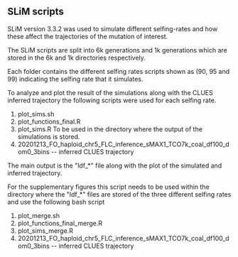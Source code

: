 ## SLiM scripts

SLiM version 3.3.2 was used to simulate different selfing-rates and how these affect the trajectories of the mutation of interest.

The SLiM scripts are split into 6k generations and 1k generations which are stored in the 6k and 1k directories respectively.

Each folder contains the different selfing rates scripts shown as (90, 95 and 99) indicating the selfing rate that it simulates.

To analyze and plot the result of the simulations along with the CLUES inferred trajectory the following scripts were used for each selfing rate.

1. plot_sims.sh
2. plot_functions_final.R
3. plot_sims.R To be used in the directory where the output of the simulations is stored. 
4. 20201213_FO_haploid_chr5_FLC_inference_sMAX1_TCO7k_coal_df100_dom0_3bins -- inferred CLUES trajectory

The main output is the "ldf_*" file along with the plot of the simulated and inferred trajectory. 


For the supplementary figures this script needs to be used within the directory where the  "ldf_*" files are stored of the three different selfing rates and use the following bash script

1. plot_merge.sh
1. plot_functions_final_merge.R
2. plot_sims_merge.R
3. 20201213_FO_haploid_chr5_FLC_inference_sMAX1_TCO7k_coal_df100_dom0_3bins -- inferred CLUES trajectory
 
